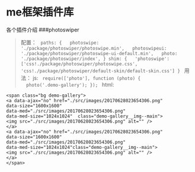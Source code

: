 # me框架插件库
各个插件介绍
###photoswiper
>配置：
><code>
>paths: {
>&nbsp;&nbsp;photoswipe: './package/photoswiper/photoswipe.min',
>&nbsp;&nbsp;photoswipeui: './package/photoswiper/photoswipe-ui-default.min',
>&nbsp;&nbsp;photo: './package/photoswiper/index',
>}
> shim: {
>&nbsp;&nbsp;'photoswipe': ['css!./package/photoswiper/photoswipe.css', 'css!./package/photoswiper/default-skin/default-skin.css'] 
>}
></code>
>用法：
>js:
><code>
>require(['photo'], function (photo) {
>&nbsp;&nbsp;photo('.demo-gallery');
>});
></code>
>html:
```
<span class="bg demo-gallery">
<a data-ajax="no" href="./src/images/20170628023654306.png" 
data-size="1600x1600" 
data-med="./src/images/20170628023654306.png" 
data-med-size="1024x1024"  class="demo-gallery__img--main">
<img src="./src/images/20170628023654306.png" alt="" />
</a>
<a data-ajax="no" href="./src/images/20170628023654306.png" 
data-size="1600x1600" 
data-med="./src/images/20170628023654306.png"
data-med-size="1024x1024"class="demo-gallery__img--main">
<img src="./src/images/20170628023654306.png" alt="" />
</a>
</span>

```